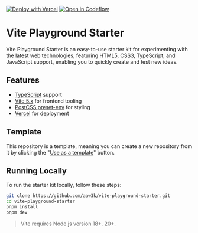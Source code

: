 [![Deploy with Vercel](https://vercel.com/button)](https://vercel.com/new/clone?repository-url=https%3A%2F%2Fgithub.com%2Faaw3k%2Fvite-playground-starter)
[![Open in Codeflow](https://developer.stackblitz.com/img/open_in_codeflow.svg)](https:///pr.new/aaw3k/vite-playground-starter)

# Vite Playground Starter

Vite Playground Starter is an easy-to-use starter kit for experimenting with the latest web technologies, featuring HTML5, CSS3, TypeScript, and JavaScript support, enabling you to quickly create and test new ideas.

## Features

- [TypeScript](https://www.typescriptlang.org/) support
- [Vite 5.x](https://vitejs.dev/) for frontend tooling
- [PostCSS preset-env](https://preset-env.netlify.app/) for styling
- [Vercel](https://vercel.com/) for deployment

## Template

This repository is a template, meaning you can create a new repository from it by clicking the "[Use as a template](https://github.com/aaw3k/vite-playground-starter/generate)" button.

## Running Locally

To run the starter kit locally, follow these steps:

```bash
git clone https://github.com/aaw3k/vite-playground-starter.git
cd vite-playground-starter
pnpm install
pnpm dev
```

> Vite requires Node.js version 18+. 20+.
